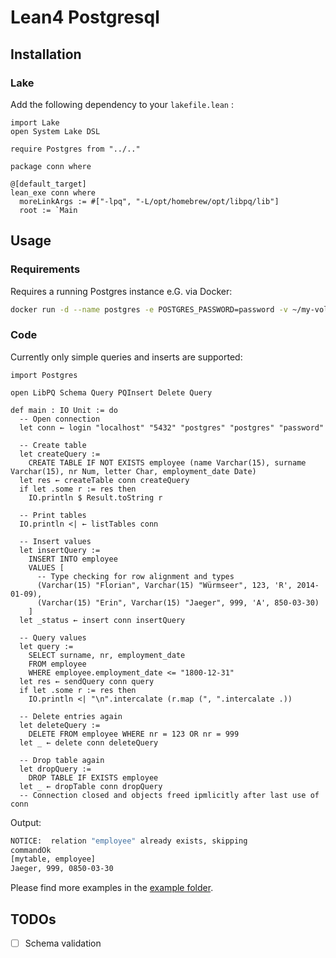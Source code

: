 # Lean4 Postgresql

## Installation

### Lake

Add the following dependency to your `lakefile.lean` :

```lean
import Lake
open System Lake DSL

require Postgres from "../.."

package conn where

@[default_target]
lean_exe conn where
  moreLinkArgs := #["-lpq", "-L/opt/homebrew/opt/libpq/lib"]
  root := `Main
```

## Usage

### Requirements

Requires a running Postgres instance e.G. via Docker:

```sh
docker run -d --name postgres -e POSTGRES_PASSWORD=password -v ~/my-volume:/var/lib/postgresql/data -p 5432:5432 postgres
```

### Code

Currently only simple queries and inserts are supported:

```lean
import Postgres

open LibPQ Schema Query PQInsert Delete Query

def main : IO Unit := do
  -- Open connection
  let conn ← login "localhost" "5432" "postgres" "postgres" "password"

  -- Create table
  let createQuery :=
    CREATE TABLE IF NOT EXISTS employee (name Varchar(15), surname Varchar(15), nr Num, letter Char, employment_date Date)
  let res ← createTable conn createQuery
  if let .some r := res then
    IO.println $ Result.toString r

  -- Print tables
  IO.println <| ← listTables conn

  -- Insert values
  let insertQuery :=
    INSERT INTO employee
    VALUES [
      -- Type checking for row alignment and types
      (Varchar(15) "Florian", Varchar(15) "Würmseer", 123, 'R', 2014-01-09),
      (Varchar(15) "Erin", Varchar(15) "Jaeger", 999, 'A', 850-03-30)
    ]
  let _status ← insert conn insertQuery

  -- Query values
  let query := 
    SELECT surname, nr, employment_date
    FROM employee 
    WHERE employee.employment_date <= "1800-12-31"
  let res ← sendQuery conn query
  if let .some r := res then
    IO.println <| "\n".intercalate (r.map (", ".intercalate .))
    
  -- Delete entries again
  let deleteQuery :=
    DELETE FROM employee WHERE nr = 123 OR nr = 999
  let _ ← delete conn deleteQuery
  
  -- Drop table again
  let dropQuery :=
    DROP TABLE IF EXISTS employee
  let _ ← dropTable conn dropQuery
  -- Connection closed and objects freed ipmlicitly after last use of conn
```

Output:

```sh
NOTICE:  relation "employee" already exists, skipping
commandOk
[mytable, employee]
Jaeger, 999, 0850-03-30
```

Please find more examples in the [example folder](https://github.com/FWuermse/lean-postgres/tree/master/examples/open-connection).

## TODOs
- [ ] Schema validation
